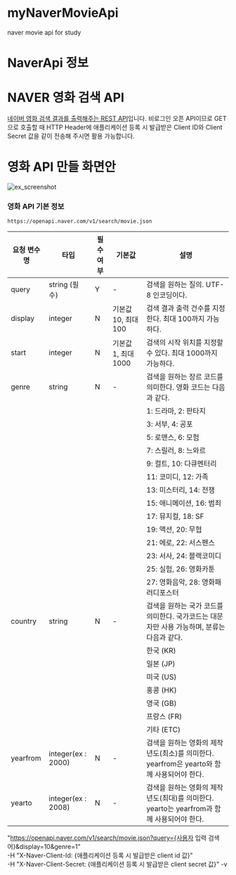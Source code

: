 # myNaverMovieApi
naver movie api for study

NaverApi 정보 
========

# NAVER 영화 검색 API

[네이버 영화 검색 결과를 출력해주는 REST API](https://developers.naver.com/docs/search/movie/)입니다. 비로그인 오픈 API이므로 GET으로 호출할 때
HTTP Header에 애플리케이션 등록 시 발급받은 Client ID와 Client Secret 값을 같이 전송해 주시면 활용 가능합니다.

# 영화 API 만들 화면안
![ex_screenshot](./image/baseImage.png)


### 영화 API 기본 정보

`https://openapi.naver.com/v1/search/movie.json`

요청 변수명 | 타입 | 필수 여부 | 기본값 | 설명
-------- | --- | ------- | ---- | ---
query | string (필수) | Y | - | 검색을 원하는 질의. UTF-8 인코딩이다.
display | integer | N | 기본값 10, 최대 100 | 검색 결과 출력 건수를 지정한다. 최대 100까지 가능하다.
start | integer | N | 기본값 1, 최대 1000 | 검색의 시작 위치를 지정할 수 있다. 최대 1000까지 가능하다.
genre | string | N | - | 검색을 원하는 장르 코드를 의미한다. 영화 코드는 다음과 같다.
 | | | | | 1: 드라마, 2: 판타지
 | | | | | 3: 서부, 4: 공포
 | | | | | 5: 로맨스, 6: 모험
 | | | | | 7: 스릴러, 8: 느와르
 | | | | | 9: 컬트, 10: 다큐멘터리
 | | | | | 11: 코미디, 12: 가족
 | | | | | 13: 미스터리, 14: 전쟁
 | | | | | 15: 애니메이션, 16: 범죄
 | | | | | 17: 뮤지컬, 18: SF
 | | | | | 19: 액션, 20: 무협
 | | | | | 21: 에로, 22: 서스펜스
 | | | | | 23: 서사, 24: 블랙코미디
 | | | | | 25: 실험, 26: 영화카툰
 | | | | | 27: 영화음악, 28: 영화패러디포스터
country | string | N | - | 검색을 원하는 국가 코드를 의미한다. 국가코드는 대문자만 사용 가능하며, 분류는 다음과 같다.
| | | | | 한국 (KR)
| | | | | 일본 (JP)
| | | | | 미국 (US)
| | | | | 홍콩 (HK)
| | | | | 영국 (GB)
| | | | | 프랑스 (FR)
| | | | | 기타 (ETC)
yearfrom | integer(ex : 2000) | N | - | 검색을 원하는 영화의 제작년도(최소)를 의미한다. yearfrom은 yearto와 함께 사용되어야 한다.
yearto | integer(ex : 2008) | N | - | 검색을 원하는 영화의 제작년도(최대)를 의미한다. yearto는 yearfrom과 함께 사용되어야 한다.

"https://openapi.naver.com/v1/search/movie.json?query={사용자 입력 검색어}&display=10&genre=1" \
    -H "X-Naver-Client-Id: {애플리케이션 등록 시 발급받은 client id 값}" \
    -H "X-Naver-Client-Secret: {애플리케이션 등록 시 발급받은 client secret 값}" -v
